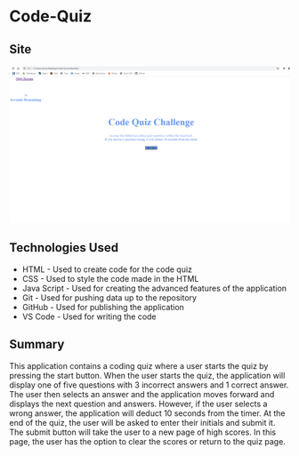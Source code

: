 # Code-Quiz

## Site
![Site](./assets/site.png)
## Technologies Used
- HTML - Used to create code for the code quiz
- CSS - Used to style the code made in the HTML
- Java Script - Used for creating the advanced features of the application
- Git - Used for pushing data up to the repository
- GitHub - Used for publishing the application
- VS Code - Used for writing the code

## Summary
This application contains a coding quiz where a user starts the quiz by pressing the start button. When the user starts the quiz, the application will display one of five questions with 3 incorrect answers and 1 correct answer. The user then selects an answer and the application moves forward and displays the next question and answers. However, if the user selects a wrong answer, the application will deduct 10 seconds from the timer. At the end of the quiz, the user will be asked to enter their initials and submit it. The submit button will take the user to a new page of high scores. In this page, the user has the option to clear the scores or return to the quiz page.

## 
